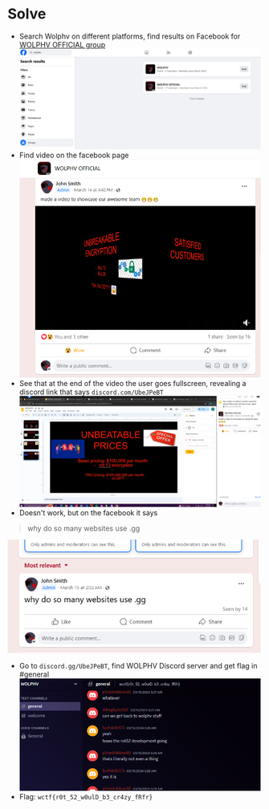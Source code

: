 # Solve
- Search Wolphv on different platforms, find results on Facebook for [WOLPHV OFFICIAL group](https://www.facebook.com/groups/921721029413388/)
![1](1.png)
- Find video on the facebook page
![2](2.png)
- See that at the end of the video the user goes fullscreen, revealing a discord link that says `discord.com/UbeJPeBT`
![3](3.png)
- Doesn't work, but on the facebook it says 
> why do so many websites use .gg

![4](4.png)
- Go to `discord.gg/UbeJPeBT`, find WOLPHV Discord server and get flag in #general
![5](5.png)
- Flag: `wctf{r0t_52_w0ulD_b3_cr4zy_fRfr}`